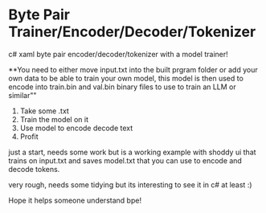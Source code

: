 # Byte Pair Trainer/Encoder/Decoder/Tokenizer
c# xaml byte pair encoder/decoder/tokenizer with a model trainer!

**You need to either move input.txt into the built prgram folder or add your own data to be able to train your own model, this model is then used to encode into train.bin and val.bin binary files to use to train an LLM or similar""

1. Take some .txt
2. Train the model on it
3. Use model to encode decode text
4. Profit

just a start, needs some work but is a working example with shoddy ui that trains on input.txt and saves model.txt that you can use to encode and decode tokens.

very rough, needs some tidying but its interesting to see it in c# at least :)

Hope it helps someone understand bpe!
